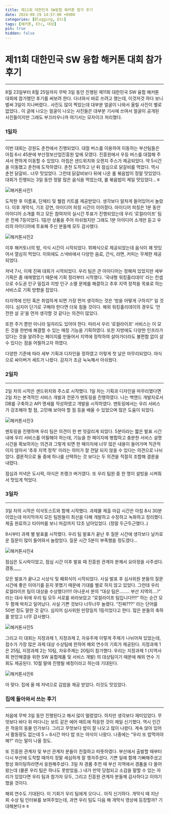 ```yaml
---
title: 제11회 대한민국 SW융합 해커톤 참가 후기
date: 2024-08-29 14:57:00 +0900
categories: [Blogging, Etc]
tags: [해커톤, Etc, 대상]
pin: true
hidden: false
---
```



# 제11회 대한민국 SW 융합 해커톤 대회 참가 후기

---

8월 23일부터 8월 25일까지 무박 3일 동안 진행된 제11회 대한민국 SW 융합 해커톤 대회에 참가했던 후기를 써보려 한다. 다녀와서 바로 쓰려고 했는데, 이것저것 하다 보니 벌써 3일이 지나버렸다..
사진도 많이 찍었는데 대부분 얼굴이 나와서 올릴 사진이 별로 없었다.. 이 글에 나오는 얼굴이 나오는 사진들은 대부분 기사에 쓰여서 얼굴이 공개된 사진들이지만 그래도 부끄러우니까 여기서는 모자이크 처리했다.

### 1일차

---

 이번 대회는 강원도 춘천에서 진행되었다. 대절 버스를 이용하여 이동하는 부산팀들은 아침 6시 45분에 부산정보산업진흥원 앞에 모였다. 진흥원에서 우등 버스를 대절해 주셔서 편하게 이동할 수 있었다. 아침은 샌드위치와 오렌지 주스가 제공되었다. 약 5시간을 이동했고 춘천에 도착하였다. 춘천 도착하고 난 뒤 점심으로 닭갈비를 먹었다. 역시 춘천 닭갈비.. 너무 맛있었다. 그런데 닭갈비보다 뒤에 나온 롤 볶음밥이 정말 맛있었다. 대회가 진행되는 3일 동안 정말 많은 음식을 먹었는데, 롤 볶음밥이 제일 맛있었다…ㅎ

![해커톤사진1](https://github.com/user-attachments/assets/d3724576-d0e4-481c-9949-f88a30ea9543)

도착한 후 이름표, 단체티 및 웰컴 키트를 제공받았다. 생각보다 알차게 들어있어서 놀랐다. 이후 개막식, 기조 강연, 아이디어 피칭 시간이 이어졌다. 아이디어 피칭은 1분 동안 아이디어 소개를 하고 모든 참여자의 실시간 투표가 진행되었는데 우리 ‘로컬라이프’ 팀은 전체 7등이었다. 1등만 상품을 주어 아쉬웠지만 그래도 1분 아이디어 소개만 듣고 우리의 아이디어에 투표해 주신 분들께 모두 감사했다.

![해커톤사진2](https://github.com/user-attachments/assets/c112006c-c511-4253-9c81-6e681b963e59)

이후 해커토너의 밤, 석식 시간이 시작되었다. 뷔페식으로 제공되었는데 음식이 꽤 맛있어서 열심히 먹었다. 이외에도 스낵바에서 다양한 음료, 간식, 라면, 커피는 무제한 제공되었다.

저녁 7시, 이제 진짜 대회가 시작되었다. 우리 팀은 큰 아이디어는 정해져 있었지만 세부 기획은 좀 애매했었기 때문에 기획 정리부터 시작했다. ‘국내형 워킹홀리데이’ 라는 컨셉으로 수도권 인구 밀집과 지방 인구 소멸 문제를 해결하고 추후 지역 정착을 목표로 하는 서비스로 기획 방향을 잡았다.

타지역에 인턴 혹은 취업하게 되면 가장 먼저 생각하는 것은 ‘방을 어떻게 구하지?’ 일 것이다. 심지어 단기로 구해야 한다면 더욱 힘들 것이다. 해외 워킹홀리데이의 경우도 ‘안전한 살 곳’을 먼저 생각할 것 같다는 의견이 많았다.

또한 주거 뿐만 아니라 일자리도 있어야 한다. 따라서 우리 ‘로컬라이프’ 서비스는 이 모든 것을 한번에 해결할 수 있는 매칭 기능을 기획하였다. 또한 지방에도 다양한 인프라가 있다는 것을 알려주는 페이지를 만들어서 지역에 정착하여 살아가더라도 불편함 없이 살 수 있다는 점을 어필하고자 하였다.

다양한 기준에 따라 세부 기획과 디자인을 정하였고 이렇게 첫 날은 마무리되었다. 야식으로 싸이버거 세트가 나왔다. 감자가 조금 눅눅해서 아쉬웠다.

### 2일차

---

2일 차의 시작은 샌드위치와 주스로 시작했다. 1일 차는 기획과 디자인을 마무리했다면 2일 차는 본격적인 서비스 개발과 전문가 멘토링을 진행하였다. 나는 백엔드 개발자로서 DB를 구축하고 API 명세를 작성하였고 개발을 시작하였다. 멘토링에서는 우리 서비스가 강조해야 할 점, 고민해 보아야 할 점 등을 배울 수 있었으며 많은 도움이 되었다.

![해커톤사진3](https://github.com/user-attachments/assets/61df9038-d335-4eb8-b052-f12f833c53d4)

멘토링을 진행하며 우리 팀은 의견이 한 번 엇갈리게 되었다. 5분이라는 짧은 발표 시간 내에 우리 서비스를 어필해야 하는데, 기능을 한 페이지에 병합하고 충분한 서비스 설명 시간을 확보하자는 의견과 그렇게 되면 한 페이지에 너무 많은 내용이 들어가며 직관적이지 않아서 ‘추후 지역 정착’ 이라는 의미가 잘 전달 되지 않을 수 있다는 의견으로 나뉘었다. 결론적으로 둘 중에 하나를 선택하는 것 보다는 두 의견을 적절히 조합해 결론을 내렸다.

점심과 저녁은 도시락, 야식은 프랭크 버거였다. 또 우리 팀원 중 한 명이 설빙을 시켜줘서 맛있게 먹었다.

### 3일차

---

3일 차의 시작은 이삭토스트와 함께 시작했다. 과제물 제출 마감 시간은 아침 8시 30분이었는데 마지막까지 모든 팀원들이 최선을 다해 개발하고 수정하고 녹화하고 정리했다. 제출 완료하고 타이머를 보니 마감까지 12초 남아있었다. (정말 두근두근했다..)

9시부터 과제 별 발표를 시작했다. 우리 팀 발표가 끝난 후 질문 시간에 생각보다 날카로운 질문이 많이 들어와서 놀랐었다. 질문 시간 5분이 부족했을 정도였다…

![해커톤사진4](https://github.com/user-attachments/assets/6a81541b-9f66-4d3f-893f-3d2481108ae8)

점심은 도시락이었고, 점심 시간 이후 발표 때 진흥원 관계자 분께서 요아정을 사주셨다.  갬동,,,,,,

모든 발표가 끝나고 시상식 및 폐회식이 시작되었다. 사실 발표 후 심사위원 분들의 질문 시간에 좋은 이야기를 듣지 못했기 때문에 기대를 별로 하지 않고 있었다. 그런데 우리 로컬라이프 팀이 대상을 수상했다!!!!! 아나운서 분의 “대상 팀은…….. 부산 지역의….!” 라는 대사 뒤에 우리 팀 모두 서로를 바라보았고 “로컬라이프 팀입니다!!!!” 하는 순간 모두 함께 박차고 일어났다. 사실 기쁜 것보다 너무너무 놀랬다. “진짜???” 라는 단어를 50번 정도 말한 것 같다. 심지어 심사위원 만장일치 1등이었다고 한다. 많은 분들의 축하를 받았고 너무 감사했다.

![해커톤사진5](https://github.com/user-attachments/assets/6bddbe3f-7546-4bd7-8b29-c2ce37f7e829)

그리고 이 대회는 지정과제 1, 지정과제 2, 자유주제 이렇게 주제가 나뉘어져 있었는데, 접수가 가장 많은 과제 대상 수상팀에 한하여 해외 연수의 기회가 제공된다. 지정과제 1은 25팀, 지정과제 2는 10팀, 자유주제는 20팀이 참가했다. 우리는 지정과제 1 (지역사회 현안해결을 위한 SW 융합제품 및 서비스 개발) 의 대상팀이기 때문에 해외 연수 기회도 제공된다. 10월 말에 진행될 예정이라고 하는데 기대된다.

![해커톤사진6](https://github.com/user-attachments/assets/d9c40351-fa33-40b3-9b76-4a3f19b1a9ce)

아 맞다. 집에 올 때 저녁으로 김밥을 제공 받았다. 이것도 맛있었다.

### 집에 돌아와서 쓰는 후기

---

처음에 무박 3일 동안 진행된다고 해서 많이 떨렸었다. 하지만 생각보다 재미있었다. 무엇보다 바다 위 떠다니는 보트 같은 에어 매트에 적응한 것이 제일 신기했다. 역시 인간은 적응의 동물 인가보다. 그리고 무엇보다 밥이 잘 나오고 많이 나왔다. 계속 앉아 있어서 활동량도 없는데 5 ~ 6시간 마다 밥 또는 야식이 나왔다. 나중에는 “우리 또 밥먹어야 해?” 라는 말이 나올 정도.

또 진흥원 관계자 및 부산 관계자 분들이 친절하고 따뜻하였다. 부산에서 출발할 때부터 다시 부산에 도착할 때까지 정말 세심하게 잘 챙겨주셨다. 기쁜 일에 함께 기뻐해주셨고 항상 화이팅하라면서 응원해주셨다. 3일 차 경품 추천 때 부산 지역에서 경품을 다 쓸어왔는데 (물론 우리 팀은 하나도 못받았음..) 내가 만약 당첨되고 소감을 말할 수 있는 자리가 있었다면 우리 팀과 참가자 모두, 그리고 진흥원 관계자 분들께 감사하다고 이야기 했을 것이다.

해외 연수도 기대된다. 이 기회가 우리 팀에게 오다니.. 아직 신기하다. 개막식 때 지난 회 수상 팀 인터뷰를 보여주었는데, 과연 우리 팀도 다음 해 개막식 영상에 등장할까? 기대해본다ㅎㅎ